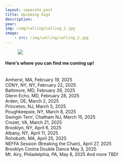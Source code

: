 ```yaml
---
layout: separate_post
title: Upcoming Gigs
description:
year:
img: /img/calling/calling_2.jpg
image:
    - src: /img/calling/calling_2.jpg
---
```

<figure>
  <img class="background-image" src="{{ page.image[0].src}}">
</figure>

  <h4 class="post-description">Here's where you can find me coming up!</h4>

  <br/>
  Amherst, MA, February 19, 2025
  <br/>
  CDNY, NY, NY, February 22, 2025
  <br/>
  Baltimore, MD, February 26, 2025
  <br/>
  Glenn Echo, MD, February 28, 2025
  <br/>
  Arden, DE, March 2, 2025
  <br/>
  Princeton, NJ, March 5, 2025
  <br/>
  Poughkeepsie, NY, March 8, 2025
  <br/>
  Swingin Tern’, Chatham NJ, March 15, 2025
  <br/>
  Crozet, VA, March 21, 2025
  <br/>
  Brooklyn, NY, April 6, 2025
  <br/>
  Albany, NY, April 11, 2025
  <br/>
  Rohoboth, MA, April 25, 2025
  <br/>
  NEFFA Session (Breaking the Chain), April 27, 2025
  <br/>
  Brooklyn Contra Double Dance May 3, 2025
  <br/>
  Mt. Airy, Philadelphia, PA, May 8, 2025
  And more TBD!
